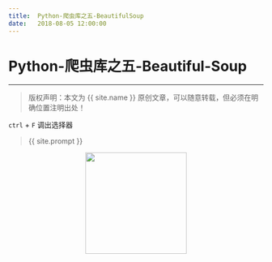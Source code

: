```yaml
---            
title:  Python-爬虫库之五-BeautifulSoup
date:   2018-08-05 12:00:00
---
```

# Python-爬虫库之五-Beautiful-Soup

***
> 版权声明：本文为 {{ site.name }} 原创文章，可以随意转载，但必须在明确位置注明出处！


`ctrl` + `F` 调出选择器



> {{ site.prompt }}

<div  align="center">
<img src="https://rengui520.github.io/images/wechart.jpg" width = "200" height = "200"/>